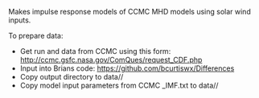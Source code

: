 Makes impulse response models of CCMC MHD models using solar wind inputs. 

To prepare data:
* Get run and data from CCMC using this form: http://ccmc.gsfc.nasa.gov/ComQues/request_CDF.php
* Input into Brians code: https://github.com/bcurtiswx/Differences
* Copy output <runname> directory to data/<runname>/
* Copy model input parameters from CCMC <runname>_IMF.txt to data/<runname>/

